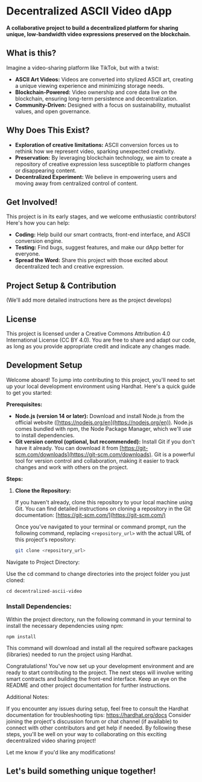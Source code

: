 # Decentralized ASCII Video dApp

**A collaborative project to build a decentralized platform for sharing unique, low-bandwidth video expressions preserved on the blockchain.**

## What is this?

Imagine a video-sharing platform like TikTok, but with a twist:

* **ASCII Art Videos:** Videos are converted into stylized ASCII art, creating a unique viewing experience and minimizing storage needs.
* **Blockchain-Powered:** Video ownership and core data live on the blockchain, ensuring long-term persistence and decentralization. 
* **Community-Driven:** Designed  with a focus on sustainability, mutualist values, and open governance.

## Why Does This Exist?

* **Exploration of creative limitations:**  ASCII conversion forces us to rethink how we represent video, sparking unexpected creativity.
* **Preservation:**  By leveraging blockchain technology, we aim to create a repository of creative expression less susceptible to platform changes or disappearing content.
* **Decentralized Experiment:**  We believe in empowering users and moving away from centralized control of content.

## Get Involved!

This project is in its early stages, and we welcome enthusiastic contributors! Here's how you can help:

* **Coding:** Help build our smart contracts, front-end interface, and ASCII conversion engine.
* **Testing:**  Find bugs, suggest features, and make our dApp better for everyone.
* **Spread the Word:** Share this project with those excited about decentralized tech and creative expression.

## Project Setup & Contribution

(We'll add more detailed instructions here as the project develops)

## License

This project is licensed under a Creative Commons Attribution 4.0 International License (CC BY 4.0). You are free to share and adapt our code, as long as you provide appropriate credit and indicate any changes made.

## Development Setup

Welcome aboard! To jump into contributing to this project, you'll need to set up your local development environment using Hardhat. Here's a quick guide to get you started:

**Prerequisites:**

* **Node.js (version 14 or later):** Download and install Node.js from the official website ([https://nodejs.org/en](https://nodejs.org/en)). Node.js comes bundled with npm, the Node Package Manager, which we'll use to install dependencies.
* **Git version control (optional, but recommended):** Install Git if you don't have it already. You can download it from [https://git-scm.com/downloads](https://git-scm.com/downloads). Git is a powerful tool for version control and collaboration, making it easier to track changes and work with others on the project.

**Steps:**

1. **Clone the Repository:**

   If you haven't already, clone this repository to your local machine using Git. You can find detailed instructions on cloning a repository in the Git documentation: [https://git-scm.com/](https://git-scm.com/)

   Once you've navigated to your terminal or command prompt, run the following command, replacing `<repository_url>` with the actual URL of this project's repository:

   ```bash
   git clone <repository_url>
Navigate to Project Directory:

Use the cd command to change directories into the project folder you just cloned:

    
    cd decentralized-ascii-video

### Install Dependencies:

Within the project directory, run the following command in your terminal to install the necessary dependencies using npm:

    npm install


This command will download and install all the required software packages (libraries) needed to run the project using Hardhat.

Congratulations! You've now set up your development environment and are ready to start contributing to the project. The next steps will involve writing smart contracts and building the front-end interface. Keep an eye on the README and other project documentation for further instructions.

Additional Notes:

If you encounter any issues during setup, feel free to consult the Hardhat documentation for troubleshooting tips: https://hardhat.org/docs
Consider joining the project's discussion forum or chat channel (if available) to connect with other contributors and get help if needed.
By following these steps, you'll be well on your way to collaborating on this exciting decentralized video sharing project!


Let me know if you'd like any modifications!
## Let's build something unique together! 